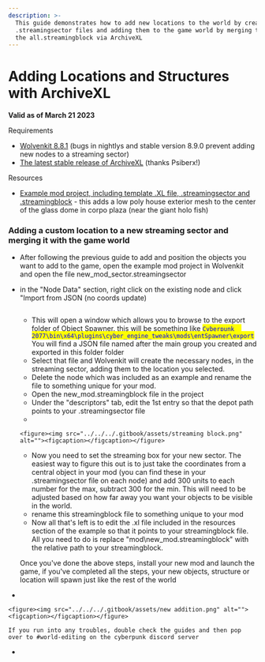 ```yaml
---
description: >-
  This guide demonstrates how to add new locations to the world by creating new
  .streamingsector files and adding them to the game world by merging them with
  the all.streamingblock via ArchiveXL
---
```


# Adding Locations and Structures with ArchiveXL

**Valid as of March 21 2023**

Requirements

* [Wolvenkit 8.8.1](https://github.com/WolvenKit/WolvenKit/releases/tag/8.8.1) (bugs in nightlys and stable version 8.9.0 prevent adding new nodes to a streaming sector)&#x20;
* [The latest stable release of ArchiveXL](https://github.com/psiberx/cp2077-archive-xl/releases)  (thanks Psiberx!)&#x20;

Resources

* [Example mod project, including template .XL file, .streamingsector and .streamingblock](https://mega.nz/file/TJYyEJIB#a6iCYOoweB3jRO0EmdcI\_6p4dTf\_nyD4bCCW7DpC\_VE) - this adds a low poly house exterior mesh to the center of the glass dome in corpo plaza (near the giant holo fish)

### Adding a custom location to a new streaming sector and merging it with the game world

* After following the previous guide to add and position the objects you want to add to the game, open the example mod project in Wolvenkit and open the file new\_mod\_sector.streamingsector&#x20;
*   in the "Node Data" section, right click on the existing node and click "Import from JSON (no coords update)&#x20;

    <figure><img src="../../../.gitbook/assets/import from json.png" alt=""><figcaption></figcaption></figure>

    * This will open a window which allows you to browse to the export folder of Object Spawner. this will be something like <mark style="color:blue;">`Cyberpunk  2077\bin\x64\plugins\cyber_engine_tweaks\mods\entSpawner\export`</mark> You will find a JSON file named after the main group you created and exported in this folder folder&#x20;
    * Select that file and Wolvenkit will create the necessary nodes, in the streaming sector, adding them to the location you selected.&#x20;
    * Delete the node which was included as an example and rename the file to something unique for your mod.
    * Open the new\_mod.streamingblock file in the project
    * Under the "descriptors" tab, edit the 1st entry so that the depot path points to your .streamingsector file
    *

        <figure><img src="../../../.gitbook/assets/streaming block.png" alt=""><figcaption></figcaption></figure>



    * Now you need to set the streaming box for your new sector.  The easiest way to figure this out is to just take the coordinates from a central object in your mod (you can find these in your .streamingsector file on each node) and add 300 units to each number for the max, subtract 300 for the min. This will need to be adjusted based on how far away you want your objects to be visible in the world.
    * rename this streamingblock file to something unique to your mod
    * Now all that's left is to edit the .xl file included in the resources section of the example so that it points to your streamingblock file. All you need to do is replace "mod\new\_mod.streamingblock" with the relative path to your streamingblock.&#x20;

    Once you've done the above steps, install your new mod and launch the game, if you've completed all the steps, your new objects, structure or location will spawn just like the rest of the world
*

    <figure><img src="../../../.gitbook/assets/new addition.png" alt=""><figcaption></figcaption></figure>

    If you run into any troubles, double check the guides and then pop over to #world-editing on the cyberpunk discord server
*
